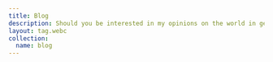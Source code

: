```yaml
---
title: Blog
description: Should you be interested in my opinions on the world in general and web development in particular, this blog is for you.
layout: tag.webc
collection:
  name: blog
---
```


